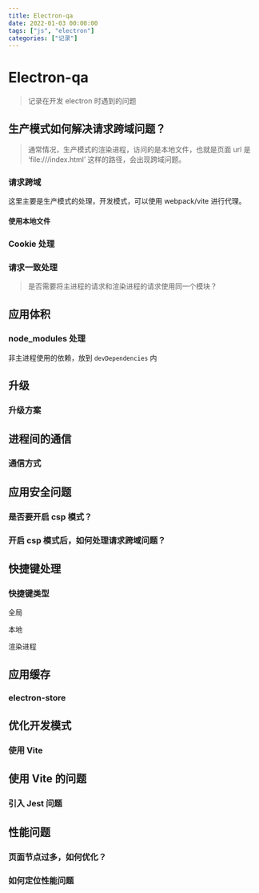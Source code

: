 ```yaml
---
title: Electron-qa
date: 2022-01-03 00:00:00
tags: ["js", "electron"]
categories: ["记录"]
---
```


# Electron-qa

> 记录在开发 electron 时遇到的问题



## 生产模式如何解决请求跨域问题？

> 通常情况，生产模式的渲染进程，访问的是本地文件，也就是页面 url 是 ‘file:///index.html’ 这样的路径，会出现跨域问题。

### 请求跨域

这里主要是生产模式的处理，开发模式，可以使用 webpack/vite 进行代理。

#### 使用本地文件





### Cookie 处理



### 请求一致处理

> 是否需要将主进程的请求和渲染进程的请求使用同一个模块？





## 应用体积

### node_modules 处理

非主进程使用的依赖，放到 `devDependencies` 内



## 升级

### 升级方案



## 进程间的通信

### 通信方式



## 应用安全问题

### 是否要开启 csp 模式？

### 开启 csp 模式后，如何处理请求跨域问题？



## 快捷键处理

### 快捷键类型

全局

本地

渲染进程



## 应用缓存

### electron-store



## 优化开发模式

### 使用 Vite



## 使用 Vite 的问题

### 引入 Jest 问题



## 性能问题

### 页面节点过多，如何优化？

### 如何定位性能问题



